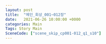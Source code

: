 ```yaml
---
layout: post
title:  "메인_회상_001~012장"
date:   2021-06-26 10:00:00 +0000
categories: Main
Tags: Story Main
SceneCode: ["scene_skip_cp001-012_q1_s10"]
---
```

